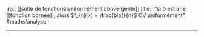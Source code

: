 up:: [[suite de fonctions uniformément convergente]]
title:: "si $b$ est une [[fonction bornée]], alors $f_{n}(x) = \frac{b(x)}{n}$ CV uniformément"
#maths/analyse 

---


